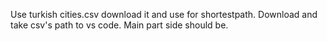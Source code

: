 Use turkish cities.csv download it and use for shortestpath. Download and take csv's path to vs code. Main part side should be.
